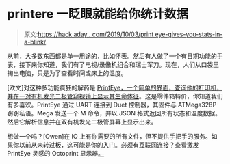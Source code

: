 # printere 一眨眼就能给你统计数据

> 原文:[https://hack aday . com/2019/10/03/print eye-gives-you-stats-in-a-blink/](https://hackaday.com/2019/10/03/printeye-gives-you-stats-in-a-blink/)

从前，大多数东西都是单一用途的，比如怀表。然后有人做了一个有日期功能的手表，接下来你知道，我们有了电视/录像机组合和瑞士军刀。现在，人们从口袋里掏出电脑，只是为了查看时间或床上的温度。

[欧文]对这种多功能疯狂的解药是 [PrintEye，一个简单的界面，查询他的打印机，并在一对有机发光二极管窥视镜上显示其生命体征](https://hackaday.io/project/167589-printeye)。这是零件箱特价，你知道我们有多喜欢。PrintEye 通过 UART 连接到 Duet 控制器，其固件与 ATMega328P 窃窃私语。Mega 发送一个 M 命令，并以 JSON 格式返回所有状态和温度数据。然后它解析信息并在双有机发光二极管屏幕上显示出来。

想做一个吗？[Owen]在 IO 上有你需要的所有文件，但不提供手把手的服务。如果你以前从未转过板，这可能是你的入门。必须有互联网连接？查看激发 PrintEye 灵感的 Octoprint 显示器[。](https://hackaday.com/2018/11/05/esp8266-monitor-keeps-an-eye-on-octoprint/)